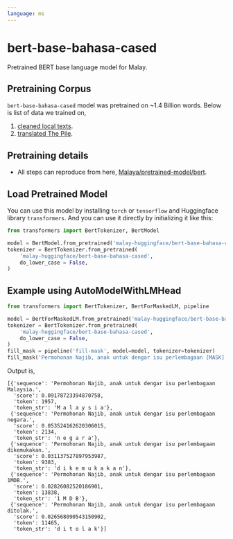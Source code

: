 ```yaml
---
language: ms
---
```


# bert-base-bahasa-cased

Pretrained BERT base language model for Malay.

## Pretraining Corpus

`bert-base-bahasa-cased` model was pretrained on ~1.4 Billion words. Below is list of data we trained on,

1. [cleaned local texts](https://github.com/huseinzol05/malay-dataset/tree/master/dumping/clean).
2. [translated The Pile](https://github.com/huseinzol05/malay-dataset/tree/master/corpus/pile).

## Pretraining details

- All steps can reproduce from here, [Malaya/pretrained-model/bert](https://github.com/huseinzol05/Malaya/tree/master/pretrained-model/bert).

## Load Pretrained Model

You can use this model by installing `torch` or `tensorflow` and Huggingface library `transformers`. And you can use it directly by initializing it like this:  

```python
from transformers import BertTokenizer, BertModel

model = BertModel.from_pretrained('malay-huggingface/bert-base-bahasa-cased')
tokenizer = BertTokenizer.from_pretrained(
    'malay-huggingface/bert-base-bahasa-cased',
    do_lower_case = False,
)
```

## Example using AutoModelWithLMHead

```python
from transformers import BertTokenizer, BertForMaskedLM, pipeline

model = BertForMaskedLM.from_pretrained('malay-huggingface/bert-base-bahasa-cased')
tokenizer = BertTokenizer.from_pretrained(
    'malay-huggingface/bert-base-bahasa-cased',
    do_lower_case = False,
)
fill_mask = pipeline('fill-mask', model=model, tokenizer=tokenizer)
fill_mask('Permohonan Najib, anak untuk dengar isu perlembagaan [MASK] .')
```

Output is,

```text
[{'sequence': 'Permohonan Najib, anak untuk dengar isu perlembagaan Malaysia.',
  'score': 0.09178723394870758,
  'token': 1957,
  'token_str': 'M a l a y s i a'},
 {'sequence': 'Permohonan Najib, anak untuk dengar isu perlembagaan negara.',
  'score': 0.053524162620306015,
  'token': 2134,
  'token_str': 'n e g a r a'},
 {'sequence': 'Permohonan Najib, anak untuk dengar isu perlembagaan dikemukakan.',
  'score': 0.031137527897953987,
  'token': 9383,
  'token_str': 'd i k e m u k a k a n'},
 {'sequence': 'Permohonan Najib, anak untuk dengar isu perlembagaan 1MDB.',
  'score': 0.02826082520186901,
  'token': 13838,
  'token_str': '1 M D B'},
 {'sequence': 'Permohonan Najib, anak untuk dengar isu perlembagaan ditolak.',
  'score': 0.026568090543150902,
  'token': 11465,
  'token_str': 'd i t o l a k'}]
```


